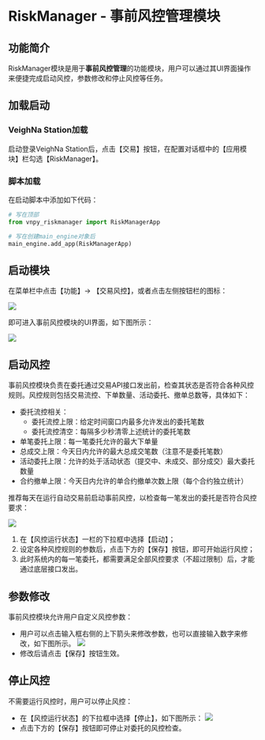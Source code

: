 # RiskManager - 事前风控管理模块

## 功能简介

RiskManager模块是用于**事前风控管理**的功能模块，用户可以通过其UI界面操作来便捷完成启动风控，参数修改和停止风控等任务。

## 加载启动

### VeighNa Station加载

启动登录VeighNa Station后，点击【交易】按钮，在配置对话框中的【应用模块】栏勾选【RiskManager】。

### 脚本加载

在启动脚本中添加如下代码：

```python 3
# 写在顶部
from vnpy_riskmanager import RiskManagerApp

# 写在创建main_engine对象后
main_engine.add_app(RiskManagerApp)
```

## 启动模块

在菜单栏中点击【功能】-> 【交易风控】，或者点击左侧按钮栏的图标：

![](https://vnpy-doc.oss-cn-shanghai.aliyuncs.com/risk_manager/1-1.png)

即可进入事前风控模块的UI界面，如下图所示：

![](https://vnpy-doc.oss-cn-shanghai.aliyuncs.com/risk_manager/1-2.png)


## 启动风控

事前风控模块负责在委托通过交易API接口发出前，检查其状态是否符合各种风控规则。风控规则包括交易流控、下单数量、活动委托、撤单总数等，具体如下：

 - 委托流控相关：
   - 委托流控上限：给定时间窗口内最多允许发出的委托笔数
   - 委托流控清空：每隔多少秒清零上述统计的委托笔数
 - 单笔委托上限：每一笔委托允许的最大下单量
 - 总成交上限：今天日内允许的最大总成交笔数（注意不是委托笔数）
 - 活动委托上限：允许的处于活动状态（提交中、未成交、部分成交）最大委托数量
 - 合约撤单上限：今天日内允许的单合约撤单次数上限（每个合约独立统计）

推荐每天在运行自动交易前启动事前风控，以检查每一笔发出的委托是否符合风控要求：

![](https://vnpy-doc.oss-cn-shanghai.aliyuncs.com/risk_manager/1-3.png)

1. 在【风控运行状态】一栏的下拉框中选择【启动】；
2. 设定各种风控规则的参数后，点击下方的【保存】按钮，即可开始运行风控；
3. 此时系统内的每一笔委托，都需要满足全部风控要求（不超过限制）后，才能通过底层接口发出。


## 参数修改

事前风控模块允许用户自定义风控参数：

* 用户可以点击输入框右侧的上下箭头来修改参数，也可以直接输入数字来修改，如下图所示。
![](https://vnpy-doc.oss-cn-shanghai.aliyuncs.com/risk_manager/1-4.png)
* 修改后请点击【保存】按钮生效。

## 停止风控

不需要运行风控时，用户可以停止风控：

* 在【风控运行状态】的下拉框中选择【停止】，如下图所示：
![](https://vnpy-doc.oss-cn-shanghai.aliyuncs.com/risk_manager/1-5.png)
* 点击下方的【保存】按钮即可停止对委托的风控检查。
